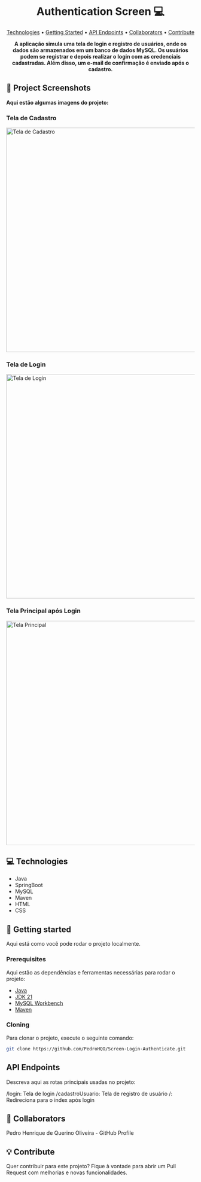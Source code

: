 <h1 align="center" style="font-weight: bold;">Authentication Screen 💻</h1>

<p align="center">
 <a href="#technologies">Technologies</a> • 
 <a href="#getting-started">Getting Started</a> • 
 <a href="#api-endpoints">API Endpoints</a> •
 <a href="#collaborators">Collaborators</a> •
 <a href="#contribute">Contribute</a>
</p>

<p align="center">
    <b>A aplicação simula uma tela de login e registro de usuários, onde os dados são armazenados em um banco de dados MySQL. Os usuários podem se registrar e depois realizar o login com as credenciais cadastradas. Além disso, um e-mail de confirmação é enviado após o cadastro.</b>
</p>

<h2 id="images">📸 Project Screenshots</h2>
<b>Aqui estão algumas imagens do projeto:</b>

### Tela de Cadastro
<img src="./logginAutenticate/images/tela_cadastro.png" alt="Tela de Cadastro" width="600"/>

### Tela de Login
<img src="./logginAutenticate/images/tela_login.png" alt="Tela de Login" width="600"/>

### Tela Principal após Login
<img src="./logginAutenticate/images/tela_principal.png" alt="Tela Principal" width="600"/>


<h2 id="technologies">💻 Technologies</h2>

- Java
- SpringBoot
- MySQL
- Maven
- HTML
- CSS

<h2 id="getting-started">🚀 Getting started</h2>

Aqui está como você pode rodar o projeto localmente.

<h3>Prerequisites</h3>

Aqui estão as dependências e ferramentas necessárias para rodar o projeto:

- [Java](https://www.java.com)
- [JDK 21](https://www.oracle.com/java/technologies/javase-jdk21-downloads.html)
- [MySQL Workbench](https://dev.mysql.com/downloads/workbench/)
- [Maven](https://maven.apache.org/)

<h3>Cloning</h3>

Para clonar o projeto, execute o seguinte comando:

```bash
git clone https://github.com/PedroHQO/Screen-Login-Authenticate.git

```
<h2 id="routes">API Endpoints</h2>
Descreva aqui as rotas principais usadas no projeto:

/login: Tela de login
/cadastroUsuario: Tela de registro de usuário
/: Redireciona para o index após login

<h2 id="collaborators">👥 Collaborators</h2>
Pedro Henrique de Querino Oliveira - GitHub Profile

<h2 id="contribute">💡 Contribute</h2>
Quer contribuir para este projeto? Fique à vontade para abrir um Pull Request com melhorias e novas funcionalidades.